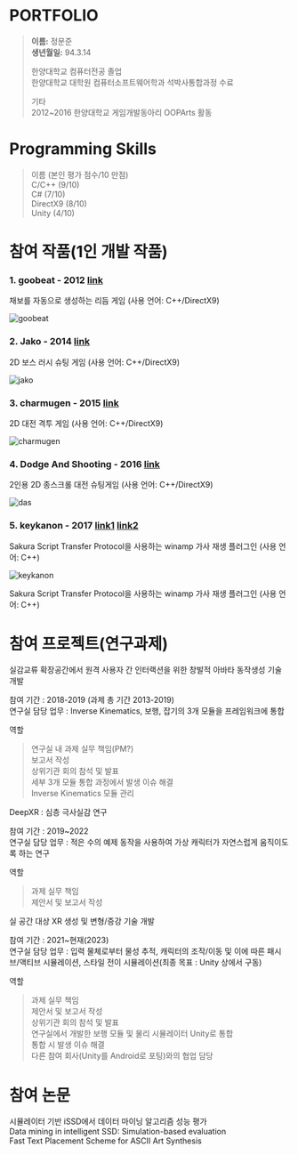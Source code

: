 # PORTFOLIO

> **이름:** 정문준     
> **생년월일:** 94.3.14    
>
> 한양대학교 컴퓨터전공 졸업       
> 한양대학교 대학원 컴퓨터소프트웨어학과 석박사통합과정 수료
>
> 기타      
> 2012~2016 한양대학교 게임개발동아리 OOPArts 활동


# Programming Skills
> 이름 (본인 평가 점수/10 만점)       
> C/C++ (9/10)       
> C# (7/10)        
> DirectX9 (8/10)        
> Unity (4/10)         


# 참여 작품(1인 개발 작품)
### 1. goobeat - 2012 [link](https://github.com/ingerking/goobeat)    
채보를 자동으로 생성하는 리듬 게임 (사용 언어: C++/DirectX9)     
  

![goobeat](./img/goobeat.png)

     

### 2. Jako - 2014 [link](https://github.com/ingerking/jako)   
2D 보스 러시 슈팅 게임 (사용 언어: C++/DirectX9)  
  

![jako](./img/jako.png)

       

### 3. charmugen - 2015 [link](https://github.com/ingerking/charmugen)    
2D 대전 격투 게임 (사용 언어: C++/DirectX9)      
  

![charmugen](./img/charmugen.png)

     

### 4. Dodge And Shooting - 2016 [link](https://github.com/ingerking/DAS)      
2인용 2D 종스크롤 대전 슈팅게임 (사용 언어: C++/DirectX9) 
  

![das](./img/das.png)

    

### 5. keykanon - 2017 [link1](https://github.com/oopartians/keykanon) [link2](https://github.com/ingerking/keykanon_back)    
Sakura Script Transfer Protocol을 사용하는 winamp 가사 재생 플러그인 (사용 언어: C++)   

![keykanon](./img/keykanon.png)

Sakura Script Transfer Protocol을 사용하는 winamp 가사 재생 플러그인 (사용 언어: C++)    


# 참여 프로젝트(연구과제)     
실감교류 확장공간에서 원격 사용자 간 인터랙션을 위한 창발적 아바타 동작생성 기술 개발         

참여 기간 : 2018-2019 (과제 총 기간 2013-2019)      
연구실 담당 업무 : Inverse Kinematics, 보행, 잡기의 3개 모듈을 프레임워크에 통합       

역할        
> 연구실 내 과제 실무 책임(PM?)       
> 보고서 작성       
> 상위기관 회의 참석 및 발표        
> 세부 3개 모듈 통합 과정에서 발생 이슈 해결      
> Inverse Kinematics 모듈 관리       

DeepXR : 심층 극사실감 연구      

참여 기간 : 2019~2022     
연구실 담당 업무 : 적은 수의 예제 동작을 사용하여 가상 캐릭터가 자연스럽게 움직이도록 하는 연구     

역할        
> 과제 실무 책임       
> 제안서 및 보고서 작성     

실 공간 대상 XR 생성 및 변형/증강 기술 개발     

참여 기간 : 2021~현재(2023)     
연구실 담당 업무 : 입력 물체로부터 물성 추적, 캐릭터의 조작/이동 및 이에 따른 패시브/액티브 시뮬레이션, 스타일 전이 시뮬레이션(최종 목표 : Unity 상에서 구동)        

역할       
> 과제 실무 책임      
> 제안서 및 보고서 작성       
> 상위기관 회의 참석 및 발표      
> 연구실에서 개발한 보행 모듈 및 물리 시뮬레이터 Unity로 통합       
> 통합 시 발생 이슈 해결       
> 다른 참여 회사(Unity를 Android로 포팅)와의 협업 담당       


# 참여 논문
시뮬레이터 기반 iSSD에서 데이터 마이닝 알고리즘 성능 평가      
Data mining in intelligent SSD: Simulation-based evaluation     
Fast Text Placement Scheme for ASCII Art Synthesis